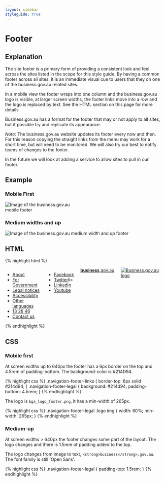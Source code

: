 ```yaml
---
layout: sidebar
styleguide: true
---
```


# Footer

## Explanation

The site footer is a primary form of providing a consistent look and feel across the sites
listed in the scope for this style guide. By having a common footer across all sites, it is
an immediate visual cue to users that they on one of the business.gov.au related sites.

In a mobile view the footer wraps into one column and the business.gov.au logo is visible, at 
larger screen widths, the footer links move into a row and the logo is replaced by text. See the
HTML section on this page for more details

Business.gov.au has a format for the footer that may or not apply to all sites, but if possible
try and replicate its appearance.

*Note*: The business.gov.au website updates its footer every now and then. For this reason 
copying the straight links from the menu may work for a short time, but will need to be monitored.
We will also try our best to notify teams of changes to the footer.

In the future we will look at adding a service to allow sites to pull in our footer.

## Example

### Mobile First

<img style="max-width: 50%" src="{{site.baseurl}}/images/bga-mobile-first-footer.png" alt="Image of the business.gov.au mobile footer" />

### Medium widths and up

![Image of the business.gov.au medium width and up footer]({{site.baseurl}}/images/bga-medium-up-footer.png)

## HTML

{% highlight html %}
<footer class="hide-on-print">
<div class="navigation-footer-legal">
  <div class="row">
    <div class="columns">
      <ul class="legal">
        <li class="small-only-12"><a href="/about">About</a></li>
        <li class="small-only-12"><a href="/for-government">For Government</a></li>
        <li class="small-only-12"><a href="/legal-notices">Legal notices</a></li>
        <li class="small-only-12"><a href="/about/accessibility">Accessibility</a></li>
        <li class="small-only-12"><a href="/about/other-languages">Other languages</a></li>
        <li class="small-only-12"><a href="tel:132846">13 28 46</a></li>
        <li class="small-only-12"><a href="/contact-us">Contact us</a></li>
      </ul>
      <ul class="social">
        <li><a class="facebook" href="https://www.facebook.com/business.gov.au"><span class="fa fa-facebook-square"></span><span class="label show-for-sr">Facebook</span></a></li>
        <li><a class="twitter" href="https://twitter.com/business_gov_au"><span class="fa fa-twitter-square"></span><span class="label show-for-sr">Twitter</span></a>li>
        <li><a class="linkedin" href="https://www.linkedin.com/company/department-of-innovation-industry-science-and-research"><span class="fa fa-linkedin-square"></span><span class="label show-for-sr">LinkedIn</span></a></li>
        <li><a class="youtube" href="https://www.youtube.com/user/BusinessGovAu"><span class="fa fa-youtube-square"></span><span class="label show-for-sr">Youtube</span></a></li>
      </ul>
      <div class="bga-ftr-logo">
        <a href="/"><strong>business</strong>.gov.au</a>
      </div>
      <a href="/" class="logo">
        <img src="/Areas/Business/Assets/App/Images/bga_logo_footer.png" alt="Business.gov.au logo">
      </a>
    </div>
  </div>
</div>
</footer>
{% endhighlight %}

## CSS

### Mobile first

At screen widths up to 640px the footer has a 6px border on the top and 4.5rem of padding-bottom.
The background-color is #214D94.
<!-- TODO: this is inconsistent with the style guide why is the color this and not #254f90??? -->

{% highlight css %}
.navigation-footer-links { border-top: 6px solid #214d94; }
.navigation-footer-legal { background: #214d94; padding-bottom: 4.5rem; }
{% endhighlight %}

The logo is `bga_logo_footer.png`, it has a min-width of 265px.

{% highlight css %}
.navigation-footer-legal .logo img {
    width: 60%;
    min-width: 265px;
}
{% endhighlight %}

### Medium-up

At screen widths > 640px the footer changes some part of the layout. The logo changes and there is
1.5rem of padding added to the top.

The logo changes from image to text, `<strong>business</strong>.gov.au`. The font family is still
'Open Sans'.

{% highlight css %}
.navigation-footer-legal { padding-top: 1.5rem; }
{% endhighlight %}